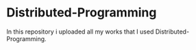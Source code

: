 # Distributed-Programming
In this repository i uploaded all my works that I used Distributed-Programming.
